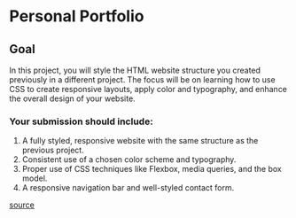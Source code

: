 # Personal Portfolio

## Goal
In this project, you will style the HTML website structure you created previously in a different project. The focus will be on learning how to use CSS to create responsive layouts, apply color and typography, and enhance the overall design of your website.

### Your submission should include:

1. A fully styled, responsive website with the same structure as the previous project.
2. Consistent use of a chosen color scheme and typography.
3. Proper use of CSS techniques like Flexbox, media queries, and the box model.
4. A responsive navigation bar and well-styled contact form.

[source](https://roadmap.sh/projects/portfolio-website)